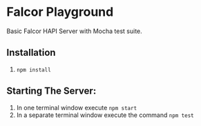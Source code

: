 # Falcor Playground

Basic Falcor HAPI Server with Mocha test suite.

## Installation
1. `npm install`

## Starting The Server:
1. In one terminal window execute `npm start`
2. In a separate terminal window execute the command `npm test`
